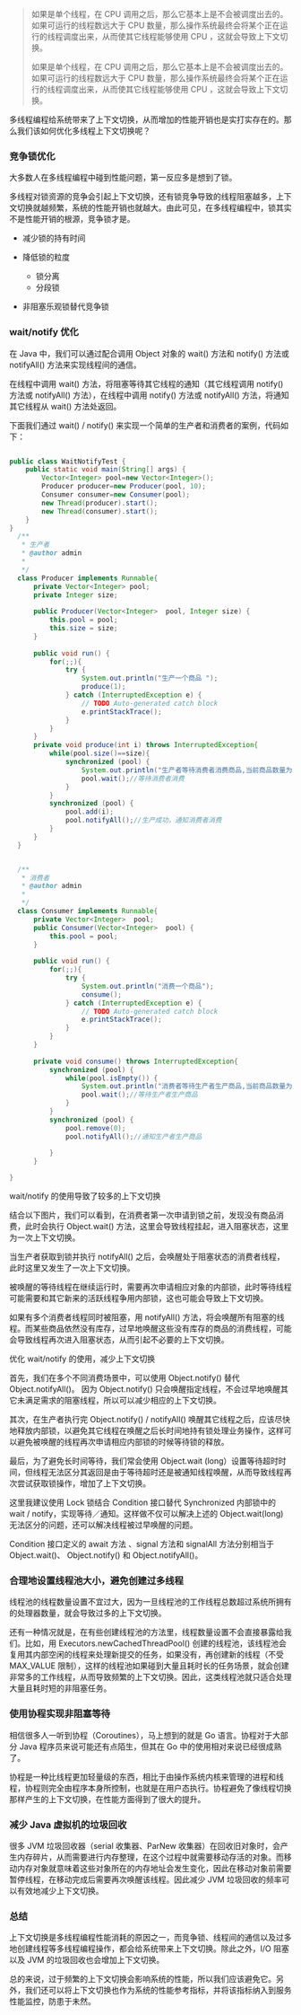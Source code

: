 > 如果是单个线程，在 CPU 调用之后，那么它基本上是不会被调度出去的。如果可运行的线程数远大于 CPU 数量，那么操作系统最终会将某个正在运行的线程调度出来，从而使其它线程能够使用 CPU ，这就会导致上下文切换。
>
> 如果是单个线程，在 CPU 调用之后，那么它基本上是不会被调度出去的。如果可运行的线程数远大于 CPU 数量，那么操作系统最终会将某个正在运行的线程调度出来，从而使其它线程能够使用 CPU ，这就会导致上下文切换。

多线程编程给系统带来了上下文切换，从而增加的性能开销也是实打实存在的。那么我们该如何优化多线程上下文切换呢？

### 竞争锁优化

大多数人在多线程编程中碰到性能问题，第一反应多是想到了锁。

多线程对锁资源的竞争会引起上下文切换，还有锁竞争导致的线程阻塞越多，上下文切换就越频繁，系统的性能开销也就越大。由此可见，在多线程编程中，锁其实不是性能开销的根源，竞争锁才是。

- 减少锁的持有时间

- 降低锁的粒度
  - 锁分离
  - 分段锁
- 非阻塞乐观锁替代竞争锁

### wait/notify 优化

在 Java 中，我们可以通过配合调用 Object 对象的 wait() 方法和 notify() 方法或 notifyAll() 方法来实现线程间的通信。

在线程中调用 wait() 方法，将阻塞等待其它线程的通知（其它线程调用 notify() 方法或 notifyAll() 方法），在线程中调用 notify() 方法或 notifyAll() 方法，将通知其它线程从 wait() 方法处返回。

下面我们通过 wait() / notify() 来实现一个简单的生产者和消费者的案例，代码如下：

```java

public class WaitNotifyTest {
    public static void main(String[] args) {
        Vector<Integer> pool=new Vector<Integer>();
        Producer producer=new Producer(pool, 10);
        Consumer consumer=new Consumer(pool);
        new Thread(producer).start();
        new Thread(consumer).start();
    }
}
  /**
   * 生产者
   * @author admin
   *
   */
  class Producer implements Runnable{
      private Vector<Integer> pool;
      private Integer size;
      
      public Producer(Vector<Integer>  pool, Integer size) {
          this.pool = pool;
          this.size = size;
      }
      
      public void run() {
          for(;;){
              try {
                  System.out.println("生产一个商品 ");
                  produce(1);
              } catch (InterruptedException e) {
                  // TODO Auto-generated catch block
                  e.printStackTrace();
              }
          }
      }
      private void produce(int i) throws InterruptedException{
          while(pool.size()==size){
              synchronized (pool) {
                  System.out.println("生产者等待消费者消费商品,当前商品数量为"+pool.size());
                  pool.wait();//等待消费者消费
              }
          }
          synchronized (pool) {
              pool.add(i);
              pool.notifyAll();//生产成功，通知消费者消费
          }
      }
  }


  /**
   * 消费者
   * @author admin
   *
   */
  class Consumer implements Runnable{
      private Vector<Integer>  pool;
      public Consumer(Vector<Integer>  pool) {
          this.pool = pool;
      }
      
      public void run() {
          for(;;){
              try {
                  System.out.println("消费一个商品");
                  consume();
              } catch (InterruptedException e) {
                  // TODO Auto-generated catch block
                  e.printStackTrace();
              }
          }
      }
      
      private void consume() throws InterruptedException{
          synchronized (pool) {
              while(pool.isEmpty()) {
                  System.out.println("消费者等待生产者生产商品,当前商品数量为"+pool.size());
                  pool.wait();//等待生产者生产商品
              }
          }
          synchronized (pool) {
              pool.remove(0);
              pool.notifyAll();//通知生产者生产商品
              
          }
      }

}
```

wait/notify 的使用导致了较多的上下文切换

结合以下图片，我们可以看到，在消费者第一次申请到锁之前，发现没有商品消费，此时会执行 Object.wait() 方法，这里会导致线程挂起，进入阻塞状态，这里为一次上下文切换。

当生产者获取到锁并执行 notifyAll() 之后，会唤醒处于阻塞状态的消费者线程，此时这里又发生了一次上下文切换。

被唤醒的等待线程在继续运行时，需要再次申请相应对象的内部锁，此时等待线程可能需要和其它新来的活跃线程争用内部锁，这也可能会导致上下文切换。

如果有多个消费者线程同时被阻塞，用 notifyAll() 方法，将会唤醒所有阻塞的线程。而某些商品依然没有库存，过早地唤醒这些没有库存的商品的消费线程，可能会导致线程再次进入阻塞状态，从而引起不必要的上下文切换。

优化 wait/notify 的使用，减少上下文切换

首先，我们在多个不同消费场景中，可以使用 Object.notify() 替代 Object.notifyAll()。 因为 Object.notify() 只会唤醒指定线程，不会过早地唤醒其它未满足需求的阻塞线程，所以可以减少相应的上下文切换。

其次，在生产者执行完 Object.notify() / notifyAll() 唤醒其它线程之后，应该尽快地释放内部锁，以避免其它线程在唤醒之后长时间地持有锁处理业务操作，这样可以避免被唤醒的线程再次申请相应内部锁的时候等待锁的释放。

最后，为了避免长时间等待，我们常会使用 Object.wait (long）设置等待超时时间，但线程无法区分其返回是由于等待超时还是被通知线程唤醒，从而导致线程再次尝试获取锁操作，增加了上下文切换。

这里我建议使用 Lock 锁结合 Condition 接口替代 Synchronized 内部锁中的 wait / notify，实现等待／通知。这样做不仅可以解决上述的 Object.wait(long) 无法区分的问题，还可以解决线程被过早唤醒的问题。

Condition 接口定义的 await 方法 、signal 方法和 signalAll 方法分别相当于 Object.wait()、 Object.notify() 和 Object.notifyAll()。

### 合理地设置线程池大小，避免创建过多线程

线程池的线程数量设置不宜过大，因为一旦线程池的工作线程总数超过系统所拥有的处理器数量，就会导致过多的上下文切换。

还有一种情况就是，在有些创建线程池的方法里，线程数量设置不会直接暴露给我们。比如，用 Executors.newCachedThreadPool() 创建的线程池，该线程池会复用其内部空闲的线程来处理新提交的任务，如果没有，再创建新的线程（不受 MAX_VALUE 限制），这样的线程池如果碰到大量且耗时长的任务场景，就会创建非常多的工作线程，从而导致频繁的上下文切换。因此，这类线程池就只适合处理大量且耗时短的非阻塞任务。

### 使用协程实现非阻塞等待

相信很多人一听到协程（Coroutines），马上想到的就是 Go 语言。协程对于大部分 Java 程序员来说可能还有点陌生，但其在 Go 中的使用相对来说已经很成熟了。

协程是一种比线程更加轻量级的东西，相比于由操作系统内核来管理的进程和线程，协程则完全由程序本身所控制，也就是在用户态执行。协程避免了像线程切换那样产生的上下文切换，在性能方面得到了很大的提升。

### 减少 Java 虚拟机的垃圾回收

很多 JVM 垃圾回收器（serial 收集器、ParNew 收集器）在回收旧对象时，会产生内存碎片，从而需要进行内存整理，在这个过程中就需要移动存活的对象。而移动内存对象就意味着这些对象所在的内存地址会发生变化，因此在移动对象前需要暂停线程，在移动完成后需要再次唤醒该线程。因此减少 JVM 垃圾回收的频率可以有效地减少上下文切换。

### 总结

上下文切换是多线程编程性能消耗的原因之一，而竞争锁、线程间的通信以及过多地创建线程等多线程编程操作，都会给系统带来上下文切换。除此之外，I/O 阻塞以及 JVM 的垃圾回收也会增加上下文切换。

总的来说，过于频繁的上下文切换会影响系统的性能，所以我们应该避免它。另外，我们还可以将上下文切换也作为系统的性能参考指标，并将该指标纳入到服务性能监控，防患于未然。